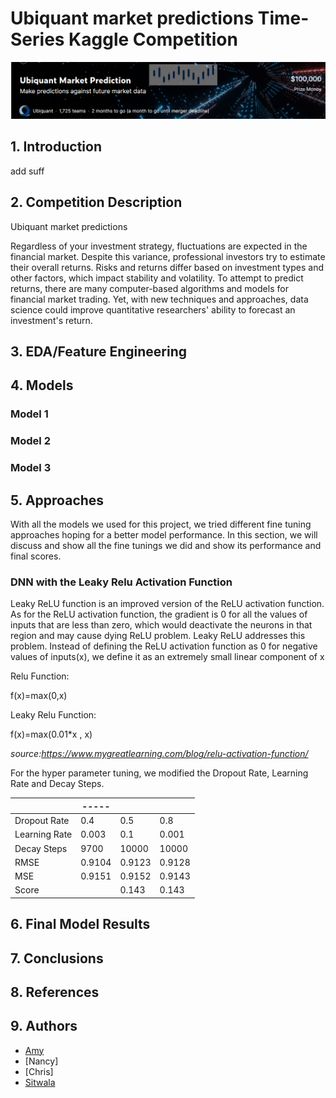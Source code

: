 # Ubiquant market predictions Time-Series Kaggle Competition
![cover](https://github.com/AmyRouillard/DSI-FCANS/blob/development/images/cover_image.png)

## 1. Introduction
add suff

## 2. Competition Description
Ubiquant market predictions

Regardless of your investment strategy, fluctuations are expected in the financial market. Despite this variance, professional investors try to estimate their overall returns. Risks and returns differ based on investment types and other factors, which impact stability and volatility. To attempt to predict returns, there are many computer-based algorithms and models for financial market trading. Yet, with new techniques and approaches, data science could improve quantitative researchers' ability to forecast an investment's return.

## 3. EDA/Feature Engineering 



## 4. Models 

### Model 1
### Model 2
### Model 3

## 5. Approaches

With all the models we used for this project, we tried different fine tuning approaches hoping for a better model performance. In this section, we will discuss and show all the fine tunings we did and show its performance and final scores.

### DNN with the Leaky Relu Activation Function
Leaky ReLU function is an improved version of the ReLU activation function. As for the ReLU activation function, the gradient is 0 for all the values of inputs that are less than zero, which would deactivate the neurons in that region and may cause dying ReLU problem. Leaky ReLU addresses this problem. Instead of defining the ReLU activation function as 0 for negative values of inputs(x), we define it as an extremely small linear component of x

Relu Function:

  f(x)=max(0,x)

Leaky Relu Function:

   f(x)=max(0.01*x , x)

*source:https://www.mygreatlearning.com/blog/relu-activation-function/*

For the hyper parameter tuning, we modified the Dropout Rate, Learning Rate and Decay Steps.

|              |   -----|     |     | 
|--------------|--------|-----|-----|
|Dropout Rate  | 0.4    | 0.5    | 0.8    |  
|Learning Rate | 0.003  | 0.1    | 0.001  |   
|Decay Steps   | 9700   | 10000  | 10000  |   
|RMSE          | 0.9104 | 0.9123 | 0.9128 |   
|MSE           | 0.9151 | 0.9152 | 0.9143 |   
|Score         |        | 0.143  | 0.143  |   



## 6. Final Model Results

## 7. Conclusions


## 8. References

## 9. Authors
* [Amy](https://github.com/AmyRouillard)
* [Nancy]
* [Chris]
* [Sitwala](https://github.com/SitwalaM)

